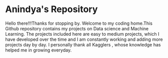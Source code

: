 # Anindya's Repository
Hello there!!!Thanks for stopping by.
Welcome to my coding home.This Github repository contains my projects on Data science and Machine Learning.
The projects included here are easy to medium projects, which I have developed over the time and I am constantly working and adding more projects day by day.
I personally thank all Kagglers , whose knowledge has helped me in growing everyday.
